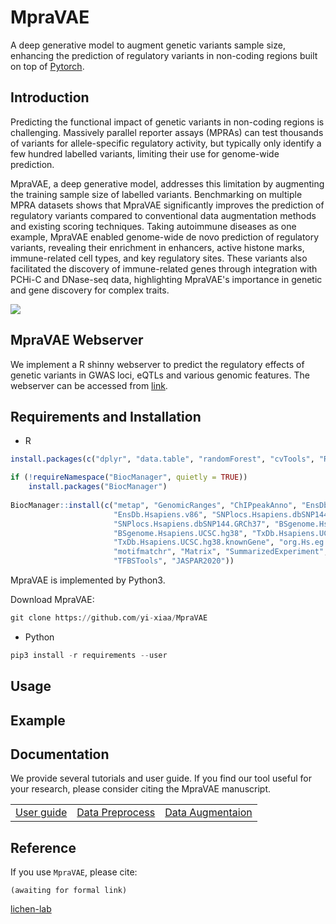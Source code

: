 # MpraVAE
A deep generative model to augment genetic variants sample size, enhancing the prediction of regulatory variants in non-coding regions built on top of [Pytorch](https://pytorch.org/).

## Introduction
Predicting the functional impact of genetic variants in non-coding regions is challenging. Massively parallel reporter assays (MPRAs) can test thousands of variants for allele-specific regulatory activity, but typically only identify a few hundred labelled variants, limiting their use for genome-wide prediction. 

MpraVAE, a deep generative model, addresses this limitation by augmenting the training sample size of labelled variants. Benchmarking on multiple MPRA datasets shows that MpraVAE significantly improves the prediction of regulatory variants compared to conventional data augmentation methods and existing scoring techniques. Taking autoimmune diseases as one example, MpraVAE enabled genome-wide de novo prediction of regulatory variants, revealing their enrichment in enhancers, active histone marks, immune-related cell types, and key regulatory sites. These variants also facilitated the discovery of immune-related genes through integration with PCHi-C and DNase-seq data, highlighting MpraVAE's importance in genetic and gene discovery for complex traits.

![](https://github.com/yi-xiaa/MpraVAE/blob/main/doc/Figure1.png)

## MpraVAE Webserver
We implement a R shinny webserver to predict the regulatory effects of genetic variants in GWAS loci, eQTLs and various genomic features. The webserver can be accessed from [link](https://mpravae.rc.ufl.edu/).

## Requirements and Installation
- R
```R
install.packages(c("dplyr", "data.table", "randomForest", "cvTools", "ROCR"))

if (!requireNamespace("BiocManager", quietly = TRUE))
    install.packages("BiocManager")
    
BiocManager::install(c("metap", "GenomicRanges", "ChIPpeakAnno", "EnsDb.Hsapiens.v75", 
                       "EnsDb.Hsapiens.v86", "SNPlocs.Hsapiens.dbSNP144.GRCh38", 
                       "SNPlocs.Hsapiens.dbSNP144.GRCh37", "BSgenome.Hsapiens.UCSC.hg19", 
                       "BSgenome.Hsapiens.UCSC.hg38", "TxDb.Hsapiens.UCSC.hg19.knownGene", 
                       "TxDb.Hsapiens.UCSC.hg38.knownGene", "org.Hs.eg.db", 
                       "motifmatchr", "Matrix", "SummarizedExperiment", 
                       "TFBSTools", "JASPAR2020"))
```

MpraVAE is implemented by Python3.

Download MpraVAE:
```Python
git clone https://github.com/yi-xiaa/MpraVAE
```

- Python
```Python
pip3 install -r requirements --user
```


## Usage

## Example


## Documentation
We provide several tutorials and user guide. If you find our tool useful for your research, please consider citing the MpraVAE manuscript.

<table>
  <tr>
    <td><a href="URL_TO_USER_GUIDE">User guide</a></td>
    <td><a href="URL_TO_PBMCS_TUTORIAL">Data Preprocess</a></td>
    <td><a href="URL_TO_GRN_BENCHMARK">Data Augmentaion</a></td>
  </tr>
</table>

## Reference
If you use `MpraVAE`, please cite:

    (awaiting for formal link)



[lichen-lab](https://github.com/lichen-lab "https://github.com/lichen-lab")